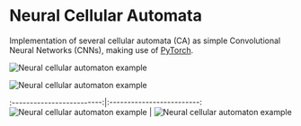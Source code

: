 # Neural Cellular Automata

Implementation of several cellular automata (CA) as simple Convolutional Neural Networks (CNNs), making use of [PyTorch](https://pytorch.org/).

![Neural cellular automaton example](WormsCA.gif)

![Neural cellular automaton example](SobelCA.gif)

:-------------------------:|:-------------------------:
![Neural cellular automaton example](WormsCA.gif)  |  ![Neural cellular automaton example](SobelCA.gif)
